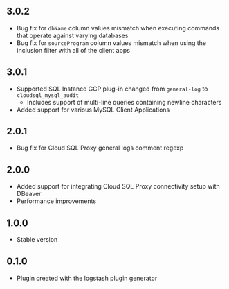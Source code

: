 ## 3.0.2
  - Bug fix for `dbName` column values mismatch when executing commands that operate against varying databases
  - Bug fix for `sourceProgram` column values mismatch when using the inclusion filter with all of the client apps
## 3.0.1
  - Supported SQL Instance GCP plug-in changed from `general-log` to `cloudsql_mysql_audit`
    - Includes support of multi-line queries containing newline characters
  - Added support for various MySQL Client Applications
## 2.0.1
  - Bug fix for Cloud SQL Proxy general logs comment regexp
## 2.0.0
  - Added support for integrating Cloud SQL Proxy connectivity setup with DBeaver
  - Performance improvements
## 1.0.0
- Stable version
## 0.1.0
  - Plugin created with the logstash plugin generator
